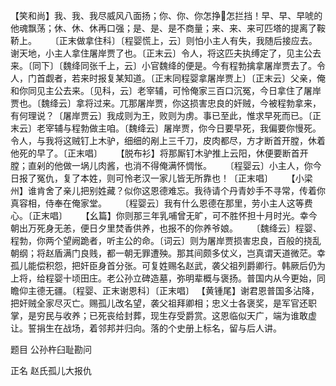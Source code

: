 <!-- { "loadSidebar": true } -->
【笑和尚】我、我、我尽威风八面扬；你、你、你怎挣怎拦挡！早、早、早唬的他魂飘荡；休、休、休再口强；是、是、是不商量；来、来、来可匹塔的提离了鞍鞒上。 　 
〔正末做拿住科〕〔程婴慌上，云〕则怕小主人有失，我随后接应去。谢天地，小主人拿住屠岸贾了也。〔正末云〕令人，将这匹夫执缚定了，见主公去来。〔同下〕〔魏绛同张千上，云〕小官魏绛的便是。今有程勃擒拿屠岸贾去了。令人，门首觑者，若来时报复某知道。〔正末同程婴拿屠岸贾上〕〔正末云〕父亲，俺和你同见主公去来。〔见科，云〕老宰辅，可怜俺家三百口沉冤，今日拿住了屠岸贾也。〔魏绛云〕拿将过来。兀那屠岸贾，你这损害忠良的奸贼，今被程勃拿来，有何理说？〔屠岸贾云〕我成则为王，败则为虏。事已至此，惟求早死而已。〔正末云〕老宰辅与程勃做主咱。〔魏绛云〕屠岸贾，你今日要早死，我偏要你慢死。令人，与我将这贼钉上木驴，细细的剐上三千刀，皮肉都尽，方才断首开膛，休着他死的早了。〔正末唱〕 　 
【脱布衫】将那厮钉木驴推上云阳，休便要断首开膛；直剁的他做一埚儿肉酱，也消不得俺满怀惆怅。 　 
〔程婴云〕小主人，你今日报了冤仇，复了本姓，则可怜老汉一家儿皆无所靠也！〔正末唱〕 　 
【小梁州】谁肯舍了亲儿把别姓藏？似你这恩德难忘。我待请个丹青妙手不寻常，传着你真容相，侍奉在俺家堂。 　 
〔程婴云〕我有什么恩德在那里，劳小主人这等费心。〔正末唱〕 　 
【幺篇】你则那三年乳哺曾无旷，可不胜怀担十月时光。幸今朝出万死身无恙，便日夕里焚香供养，也报不的你养爷娘。 　 
〔魏绛云〕程婴、程勃，你两个望阙跪者，听主公的命。〔词云〕则为屠岸贾损害忠良，百般的挠乱朝纲；将赵盾满门良贱，都一朝无罪遭殃。那其间颇多仗义，岂真谓天道微茫。幸孤儿能偿积怨，把奸臣身首分张。可复姓赐名赵武，袭父祖列爵卿行。韩厥后仍为上将，给程婴十顷田庄。老公孙立碑造墓，弥明辈概与褒扬。普国内从今更始，同瞻仰主德无疆。〔程婴、正末谢恩科〕〔正末唱〕 
【黄锺尾】谢君恩普国多沾降，把奸贼全家尽灭亡。赐孤儿改名望，袭父祖拜卿相；忠义士各褒奖，是军官还职掌，是穷民与收养；已死丧给封葬，现生存受爵赏。这恩临似天广，端为谁敢虚让。誓捐生在战场，着邻邦并归向。落的个史册上标名，留与后人讲。 　 

题目 公孙杵臼耻勘问 　 

正名 赵氏孤儿大报仇 

